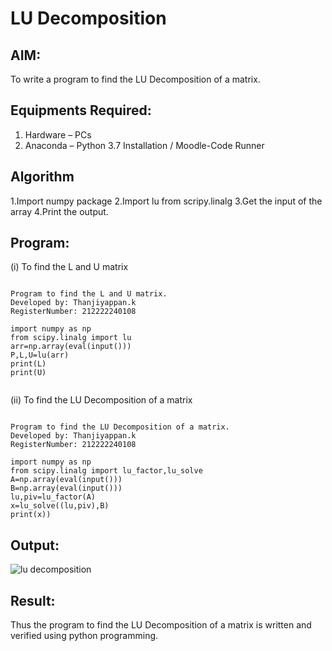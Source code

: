 # LU Decomposition 

## AIM:
To write a program to find the LU Decomposition of a matrix.

## Equipments Required:
1. Hardware – PCs
2. Anaconda – Python 3.7 Installation / Moodle-Code Runner

## Algorithm

1.Import numpy package
2.Import lu from scripy.linalg
3.Get the input of the array
4.Print the output.


## Program:
(i) To find the L and U matrix
```

Program to find the L and U matrix.
Developed by: Thanjiyappan.k
RegisterNumber: 212222240108

import numpy as np
from scipy.linalg import lu
arr=np.array(eval(input()))
P,L,U=lu(arr)
print(L)
print(U)


```
(ii) To find the LU Decomposition of a matrix
```

Program to find the LU Decomposition of a matrix.
Developed by: Thanjiyappan.k
RegisterNumber: 212222240108

import numpy as np
from scipy.linalg import lu_factor,lu_solve
A=np.array(eval(input()))
B=np.array(eval(input()))
lu,piv=lu_factor(A)
x=lu_solve((lu,piv),B)
print(x))

```

## Output:
![lu decomposition]()


## Result:
Thus the program to find the LU Decomposition of a matrix is written and verified using python programming.

